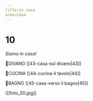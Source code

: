 ```yaml
---
title:in casa
area:Casa
---
```

# 10
_Siamo in casa!_

👣DIVANO [[43-casa-sul divano|43]]

👣CUCINA [[44-cucina-il tavolo|44]] 

👣BAGNO [[45-casa-verso il bagno|45]]

![[foto_50.jpg]]